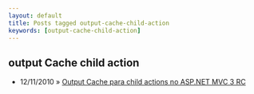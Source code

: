 ```yaml
---
layout: default
title: Posts tagged output-cache-child-action
keywords: [output-cache-child-action]
---
```

<h2 class="category">output Cache child action</h2>
<ul class="posts">
<li>
<p>
<span class="date">12/11/2010</span> &raquo;
<a href="/blog/output-cache-para-child-actions-no-asp-net-mvc-3-rc">Output Cache para child actions no ASP.NET MVC 3 RC</a>
</p>
</li>
</ul>
